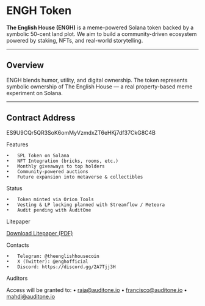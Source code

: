 # ENGH Token

**The English House (ENGH)** is a meme-powered Solana token backed by a symbolic 50-cent land plot. We aim to build a community-driven ecosystem powered by staking, NFTs, and real-world storytelling.

---

## Overview

ENGH blends humor, utility, and digital ownership. The token represents symbolic ownership of The English House — a real property-based meme experiment on Solana.

---

## Contract Address

ES9U9CQr5QR3SoK6omMyVzmdxZT6eHKj7df37CkG8C4B

Features

	•	SPL Token on Solana
	•	NFT Integration (bricks, rooms, etc.)
	•	Monthly giveaways to top holders
	•	Community-powered auctions
	•	Future expansion into metaverse & collectibles

 Status

	•	Token minted via Orion Tools
	•	Vesting & LP locking planned with Streamflow / Meteora
	•	Audit pending with AuditOne

 Litepaper

[Download Litepaper (PDF)](./Lite-paper.pdf)

 Contacts

	•	Telegram: @theenglishhousecoin
	•	X (Twitter): @enghofficial
	•	Discord: https://discord.gg/2A7Tjj3H

 Auditors

Access will be granted to:
	•	raja@auditone.io
	•	francisco@auditone.io
	•	mahdi@auditone.io

